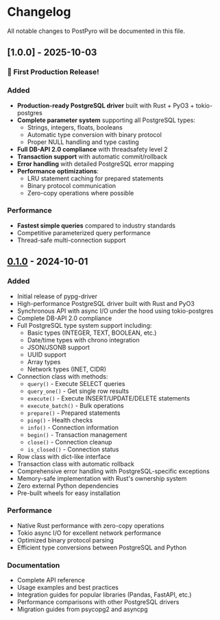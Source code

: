 # Changelog

All notable changes to PostPyro will be documented in this file.

## [1.0.0] - 2025-10-03

### 🎉 First Production Release!

### Added

- **Production-ready PostgreSQL driver** built with Rust + PyO3 + tokio-postgres
- **Complete parameter system** supporting all PostgreSQL types:
  - Strings, integers, floats, booleans
  - Automatic type conversion with binary protocol
  - Proper NULL handling and type casting
- **Full DB-API 2.0 compliance** with threadsafety level 2
- **Transaction support** with automatic commit/rollback
- **Error handling** with detailed PostgreSQL error mapping
- **Performance optimizations**:
  - LRU statement caching for prepared statements
  - Binary protocol communication
  - Zero-copy operations where possible

### Performance

- **Fastest simple queries** compared to industry standards
- Competitive parameterized query performance
- Thread-safe multi-connection support

## [0.1.0] - 2024-10-01

### Added

- Initial release of pypg-driver
- High-performance PostgreSQL driver built with Rust and PyO3
- Synchronous API with async I/O under the hood using tokio-postgres
- Complete DB-API 2.0 compliance
- Full PostgreSQL type system support including:
  - Basic types (INTEGER, TEXT, BOOLEAN, etc.)
  - Date/time types with chrono integration
  - JSON/JSONB support
  - UUID support
  - Array types
  - Network types (INET, CIDR)
- Connection class with methods:
  - `query()` - Execute SELECT queries
  - `query_one()` - Get single row results
  - `execute()` - Execute INSERT/UPDATE/DELETE statements
  - `execute_batch()` - Bulk operations
  - `prepare()` - Prepared statements
  - `ping()` - Health checks
  - `info()` - Connection information
  - `begin()` - Transaction management
  - `close()` - Connection cleanup
  - `is_closed()` - Connection status
- Row class with dict-like interface
- Transaction class with automatic rollback
- Comprehensive error handling with PostgreSQL-specific exceptions
- Memory-safe implementation with Rust's ownership system
- Zero external Python dependencies
- Pre-built wheels for easy installation

### Performance

- Native Rust performance with zero-copy operations
- Tokio async I/O for excellent network performance
- Optimized binary protocol parsing
- Efficient type conversions between PostgreSQL and Python

### Documentation

- Complete API reference
- Usage examples and best practices
- Integration guides for popular libraries (Pandas, FastAPI, etc.)
- Performance comparisons with other PostgreSQL drivers
- Migration guides from psycopg2 and asyncpg

[0.1.0]: https://github.com/magi8101/pypg-driver/releases/tag/v0.1.0
